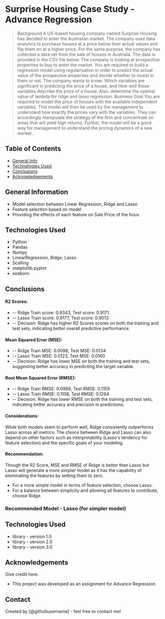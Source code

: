 # Surprise Housing Case Study - Advance Regression
> Background
A US-based housing company named Surprise Housing has decided to enter the Australian market. The company uses data analytics to purchase houses at a price below their actual values and flip them on at a higher price. For the same purpose, the company has collected a data set from the sale of houses in Australia. The data is provided in the CSV file below. The company is looking at prospective properties to buy to enter the market. You are required to build a regression model using regularisation in order to predict the actual value of the prospective properties and decide whether to invest in them or not.
The company wants to know:
Which variables are significant in predicting the price of a house, and How well those variables describe the price of a house. Also, determine the optimal value of lambda for ridge and lasso regression.
Business Goal
You are required to model the price of houses with the available independent variables. This model will then be used by the management to understand how exactly the prices vary with the variables. They can accordingly manipulate the strategy of the firm and concentrate on areas that will yield high returns. Further, the model will be a good way for management to understand the pricing dynamics of a new market..


## Table of Contents
* [General Info](#general-information)
* [Technologies Used](#technologies-used)
* [Conclusions](#conclusions)
* [Acknowledgements](#acknowledgements)

<!-- You can include any other section that is pertinent to your problem -->

## General Information
- Model selection between Linear Regression, Ridge and Lasso
- Feature selection based on model
- Providing the effects of each feature on Sale Price of the hous


## Technologies Used
- Python
- Pandas
- Numpy
- LinearRegression, Ridge, Lasso
- Scalling
- matplotlib.pyplot
- seaborn
<!-- You don't have to answer all the questions - just the ones relevant to your project. -->

## Conclusions
#### R2 Scores:
- -- Ridge Train score: 0.9343, Test score: 0.9171
- -- Lasso Train score: 0.9177, Test score: 0.9013
- -- Decision: Ridge has higher R2 Scores scores on both the training and test sets, indicating better overall predictive performance.
  
#### Mean Squared Error (MSE):
- -- Ridge Train MSE: 0.0098, Test MSE: 0.0134
- -- Lasso Train MSE: 0.0123, Test MSE: 0.0160
- -- Decision: Ridge has lower MSE on both the training and test sets, suggesting better accuracy in predicting the target variable.

#### Root Mean Squared Error (RMSE):
- -- Ridge Train RMSE: 0.0989, Test RMSE: 0.1159
- -- Lasso Train RMSE: 0.1108, Test RMSE: 0.1264
- -- Decision: Ridge has lower RMSE on both the training and test sets, indicating better accuracy and precision in predictions.

#### Considerations:
While both models seem to perform well, Ridge consistently outperforms Lasso across all metrics.
The choice between Ridge and Lasso can also depend on other factors such as interpretability (Lasso's tendency for feature selection) and the specific goals of your modeling.

#### Recommendation:
Though the R2 Score, MSE and RMSE of Ridge is better than Lasso but Lasso will generate a more simpler model as it has the capability of eleminating the features by setting them to zero.

- For a more simple model in terms of feature selection, choose Lasso.
- For a balance between simplicity and allowing all features to contribute, choose Ridge.

### Recommended Model - Lasso (for simpler model)

<!-- You don't have to answer all the questions - just the ones relevant to your project. -->


## Technologies Used
- library - version 1.0
- library - version 2.0
- library - version 3.0

<!-- As the libraries versions keep on changing, it is recommended to mention the version of library used in this project -->

## Acknowledgements
Give credit here.
- This project was developed as an assignment for Advance Regression


## Contact
Created by [@githubusername] - feel free to contact me!


<!-- Optional -->
<!-- ## License -->
<!-- This project is open source and available under the [... License](). -->

<!-- You don't have to include all sections - just the one's relevant to your project -->